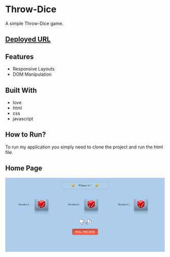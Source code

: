 # Throw-Dice

A simple Throw-Dice game.
<br />

## [Deployed URL](https://throw-dice-lite.netlify.app/)

## Features

- Responsive Layouts
- DOM Manipulation

## Built With

- love
- html
- css
- javascript

## How to Run?

To run my application you simply need to clone the project and run the html file.

## Home Page

![HomePage](https://github.com/SunilHooda/JavaScript-Projects/blob/main/Dice-Game/Images/HomePage.png)
